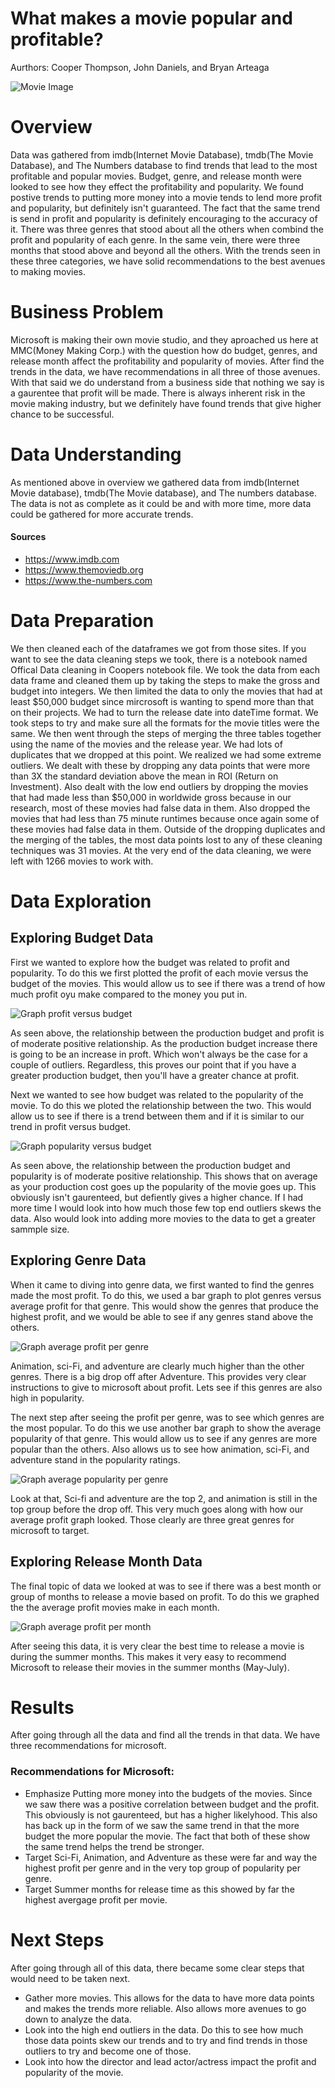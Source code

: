 # What makes a movie popular and profitable?

Aurthors: Cooper Thompson, John Daniels, and Bryan Arteaga

![Movie Image](./images/The_Movies_Coverart.jpeg)

# Overview

Data was gathered from imdb(Internet Movie Database), tmdb(The Movie Database), and The Numbers database to find trends that lead to the most profitable and popular movies. Budget, genre, and release month were looked to see how they effect the profitability and popularity. We found postive trends to putting more money into a movie tends to lend more profit and popularity, but definitely isn't guaranteed. The fact that the same trend is send in profit and popularity is definitely encouraging to the accuracy of it. There was three genres that stood about all the others when combind the profit and popularity of each genre. In the same vein, there were three months that stood above and beyond all the others. With the trends seen in these three categories, we have solid recommendations to the best avenues to making movies.
# Business Problem
Microsoft is making their own movie studio, and they aproached us here at MMC(Money Making Corp.) with the question how do budget, genres, and release month affect the profitability and popularity of movies. After find the trends in the data, we have recommendations in all three of those avenues. With that said we do understand from a business side that nothing we say is a gaurentee that profit will be made. There is always inherent risk in the movie making industry, but we definitely have found trends that give higher chance to be successful.

# Data Understanding

As mentioned above in overview we gathered data from imdb(Internet Movie database), tmdb(The Movie database), and The numbers database. The data is not as complete as it could be and with more time, more data could be gathered for more accurate trends.

#### Sources

- https://www.imdb.com
- https://www.themoviedb.org
- https://www.the-numbers.com

# Data Preparation

We then cleaned each of the dataframes we got from those sites. If you want to see the data cleaning steps we took, there is a notebook named Offical Data cleaning in Coopers notebook file. We took the data from each data frame and cleaned them up by taking the steps to make the gross and budget into integers. We then limited the data to only the movies that had at least $50,000 budget since mircrosoft is wanting to spend more than that on their projects. We had to turn the release date into dateTime format. We took steps to try and make sure all the formats for the movie titles were the same. We then went through the steps of merging the three tables together using the name of the movies and the release year. We had lots of duplicates that we dropped at this point. We realized we had some extreme outliers. We dealt with these by dropping any data points that were more than 3X the standard deviation above the mean in ROI (Return on Investment). Also dealt with the low end outliers by dropping the movies that had made less than \$50,000 in worldwide gross because in our research, most of these movies had false data in them. Also dropped the movies that had less than 75 minute runtimes because once again some of these movies had false data in them. Outside of the dropping duplicates and the merging of the tables, the most data points lost to any of these cleaning techniques was 31 movies. At the very end of the data cleaning, we were left with 1266 movies to work with.

# Data Exploration

## Exploring Budget Data

First we wanted to explore how the budget was related to profit and popularity. To do this we first plotted the profit of each movie versus the budget of the movies. This would allow us to see if there was a trend of how much profit oyu make compared to the money you put in.

![Graph profit versus budget](./images/Profit_vs_Budget.jpeg)

As seen above, the relationship between the production budget and profit is of moderate positive relationship. As the production budget increase there is going to be an increase in proft. Which won't always be the case for a couple of outliers. Regardless, this proves our point that if you have a greater production budget, then you'll have a greater chance at profit.

Next we wanted to see how budget was related to the popularity of the movie. To do this we ploted the relationship between the two. This would allow us to see if there is a trend between them and if it is similar to our trend in profit versus budget.

![Graph popularity versus budget](./images/Popularity_vs_Budget.jpeg)

As seen above, the relationship between the production budget and popularity is of moderate positive relationship. This shows that on average as your production cost goes up the popularity of the movie goes up. This obviously isn't gaurenteed, but defiently gives a higher chance. If I had more time I would look into how much those few top end outliers skews the data. Also would look into adding more movies to the data to get a greater sammple size.

## Exploring Genre Data
When it came to diving into genre data, we first wanted to find the genres made the most profit. To do this, we used a bar graph to plot genres versus average profit for that genre. This would show the genres that produce the highest profit, and we would be able to see if any genres stand above the others.

![Graph average profit per genre](./images/Average_Profit_Per_Genre.jpeg)

Animation, sci-Fi, and adventure are clearly much higher than the other genres. There is a big drop off after Adventure. This provides very clear instructions to give to microsoft about profit. Lets see if this genres are also high in popularity.

The next step after seeing the profit per genre, was to see which genres are the most popular. To do this we use another bar graph to show the average popularity of that genre. This would allow us to see if any genres are more popular than the others. Also allows us to see how animation, sci-Fi, and adventure stand in the popularity ratings.

![Graph average popularity per genre](./images/Average_Popularity_Per_Genre.jpeg)

Look at that, Sci-fi and adventure are the top 2, and animation is still in the top group before the drop off. This very much goes along with how our average profit graph looked. Those clearly are three great genres for microsoft to target.

## Exploring Release Month Data

The final topic of data we looked at was to see if there was a best month or group of months to release a movie based on profit. To do this we graphed the the average profit movies make in each month.

![Graph average profit per month](./images/Average_Profit_Per_Month.jpeg)

After seeing this data, it is very clear the best time to release a movie is during the summer months. This makes it very easy to recommend Microsoft to release their movies in the summer months (May-July).

# Results
After going through all the data and find all the trends in that data. We have three recommendations for microsoft. 

### Recommendations for Microsoft:

- Emphasize Putting more money into the budgets of the movies. Since we saw there was a positive correlation between budget and the profit. This obviously is not gaurenteed, but has a higher likelyhood. This also has back up in the form of we saw the same trend in that the more budget the more popular the movie. The fact that both of these show the same trend helps the trend be stronger.
- Target Sci-Fi, Animation, and Adventure as these were far and way the highest profit per genre and in the very top group of popularity per genre.
- Target Summer months for release time as this showed by far the highest avergage profit per movie.

# Next Steps

After going through all of this data, there became some clear steps that would need to be taken next. 
- Gather more movies. This allows for the data to have more data points and makes the trends more reliable. Also allows more avenues to go down to analyze the data.
- Look into the high end outliers in the data. Do this to see how much those data points skew our trends and to try and find trends in those outliers to try and become one of those.
- Look into how the director and lead actor/actress impact the profit and popularity of the movie.
